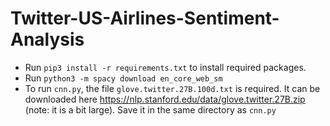# Twitter-US-Airlines-Sentiment-Analysis

- Run `pip3 install -r requirements.txt` to install required packages.
- Run `python3 -m spacy download en_core_web_sm`
- To run `cnn.py`, the file `glove.twitter.27B.100d.txt` is required. It can be downloaded here https://nlp.stanford.edu/data/glove.twitter.27B.zip (note: it is a bit large). Save it in the same directory as `cnn.py`
